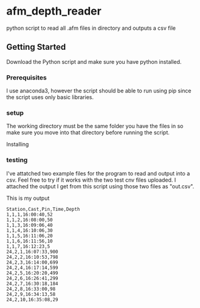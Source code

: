 # afm_depth_reader
python script to read all .afm files in directory and outputs a csv file 

## Getting Started
Download the Python script and make sure you have python installed.

### Prerequisites
I use anaconda3, however the script should be able to run using pip since the script uses only basic libraries.

### setup
The working directory must be the same folder you have the files in so make sure you move into that directory before running the script.

Installing
### testing
I've attatched two example files for the program to read and output into a csv. Feel free to try if it works with the two test cnv files uploaded. I attached the output I get from this script using those two files as "out.csv".

This is my output
```
Station,Cast,Pin,Time,Depth
1,1,1,16:00:40,52
1,1,2,16:08:00,50
1,1,3,16:09:06,40
1,1,4,16:10:06,30
1,1,5,16:11:06,20
1,1,6,16:11:56,10
1,1,7,16:12:23,5
24,2,1,16:07:33,900
24,2,2,16:10:53,798
24,2,3,16:14:00,699
24,2,4,16:17:14,599
24,2,5,16:20:20,499
24,2,6,16:26:41,299
24,2,7,16:30:18,184
24,2,8,16:33:00,98
24,2,9,16:34:13,58
24,2,10,16:35:08,29
```
